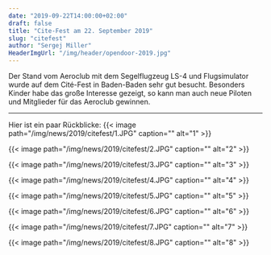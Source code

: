 ```yaml
---
date: "2019-09-22T14:00:00+02:00"
draft: false
title: "Cite-Fest am 22. September 2019"
slug: "citefest"
author: "Sergej Miller"
HeaderImgUrl: "/img/header/opendoor-2019.jpg"
---
```


Der Stand vom Aeroclub mit dem Segelflugzeug LS-4 und Flugsimulator wurde auf dem Cité-Fest in Baden-Baden sehr gut besucht. Besonders Kinder habe das große Interesse gezeigt, so kann man auch neue Piloten und Mitglieder für das Aeroclub gewinnen.   

<!--more-->
----------------
<p></p>
Hier ist ein paar Rückblicke:
{{< image path="/img/news/2019/citefest/1.JPG" caption="" alt="1" >}}
<p></p>
{{< image path="/img/news/2019/citefest/2.JPG" caption="" alt="2" >}}
<p></p>
{{< image path="/img/news/2019/citefest/3.JPG" caption="" alt="3" >}}
<p></p>
{{< image path="/img/news/2019/citefest/4.JPG" caption="" alt="4" >}}
<p></p>
{{< image path="/img/news/2019/citefest/5.JPG" caption="" alt="5" >}}
<p></p>
{{< image path="/img/news/2019/citefest/6.JPG" caption="" alt="6" >}}
<p></p>                                                                    
{{< image path="/img/news/2019/citefest/7.JPG" caption="" alt="7" >}} 
<p></p>                                                                    
{{< image path="/img/news/2019/citefest/8.JPG" caption="" alt="8" >}} 

